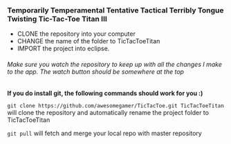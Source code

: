 ### Temporarily Temperamental Tentative Tactical Terribly Tongue Twisting Tic-Tac-Toe Titan III ######

-	CLONE the repository into your computer
-	CHANGE the name of the folder to TicTacToeTitan
-	IMPORT the project into eclipse.

###### Make sure you watch the repository to keep up with all the changes I make to the app. The watch button should be somewhere at the top

<strong>If you do install git, the following commands should work for you :)</strong>

<p><code>git clone https://github.com/awesomegamer/TicTacToe.git TicTacToeTitan</code> will clone the repository and automatically rename the project 
folder to TicTacToeTitan</p>
<p><code>git pull</code> will fetch and merge your local repo with master repository</p>